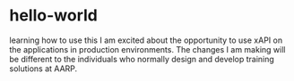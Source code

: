 # hello-world
learning how to use this
I am excited about the opportunity to use xAPI on the applications in production environments. 
The changes I am making will be different to the individuals who normally design and develop training solutions at AARP.
